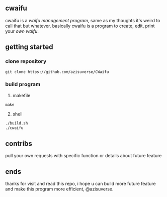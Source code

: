 ## cwaifu
cwaifu is a *waifu management program*, same as my thoughts it's weird to call that but whatever.
basically cwaifu is a program to create, edit, print your *own waifu*.

## getting started
### clone repository
```git
git clone https://github.com/azisuverse/CWaifu
```

### build program
1. makefile

```make
make
```

2. shell

```sh
./build.sh
./cwaifu
```

## contribs
pull your own requests with specific function or details about future feature


## ends
thanks for visit and read this repo, i hope u can build more future feature and make this program more efficient, @azisuverse.

